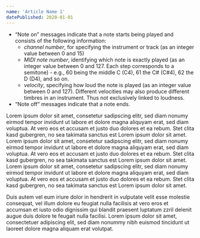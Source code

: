 ```yaml
---
name: 'Article Name 1'
datePublished: 2020-01-01
---
```


- “Note on” messages indicate that a note starts being played and consists of the following information:
    - *channel number*, for specifying the instrument or track (as an integer value between 0 and 15)
    - *MIDI note number*, identifying which note is exactly played (as an integer value between 0 and 127. Each step corresponds to a semitone) - e.g., 60 being the middle C (C4), 61 the C# (C#4), 62 the D (D4), and so on.
    - *velocity*, specifying how loud the note is played (as an integer value between 0 and 127). Different velocities may also produce different timbres in an instrument. Thus not exclusively linked to loudness.
- “Note off” messages indicate that a note ends.

Lorem ipsum dolor sit amet, consetetur sadipscing elitr, sed diam nonumy eirmod tempor invidunt ut labore et dolore magna aliquyam erat, sed diam voluptua. At vero eos et accusam et justo duo dolores et ea rebum. Stet clita kasd gubergren, no sea takimata sanctus est Lorem ipsum dolor sit amet. Lorem ipsum dolor sit amet, consetetur sadipscing elitr, sed diam nonumy eirmod tempor invidunt ut labore et dolore magna aliquyam erat, sed diam voluptua. At vero eos et accusam et justo duo dolores et ea rebum. Stet clita kasd gubergren, no sea takimata sanctus est Lorem ipsum dolor sit amet. Lorem ipsum dolor sit amet, consetetur sadipscing elitr, sed diam nonumy eirmod tempor invidunt ut labore et dolore magna aliquyam erat, sed diam voluptua. At vero eos et accusam et justo duo dolores et ea rebum. Stet clita kasd gubergren, no sea takimata sanctus est Lorem ipsum dolor sit amet. 

Duis autem vel eum iriure dolor in hendrerit in vulputate velit esse molestie consequat, vel illum dolore eu feugiat nulla facilisis at vero eros et accumsan et iusto odio dignissim qui blandit praesent luptatum zzril delenit augue duis dolore te feugait nulla facilisi. Lorem ipsum dolor sit amet, consectetuer adipiscing elit, sed diam nonummy nibh euismod tincidunt ut laoreet dolore magna aliquam erat volutpat. 